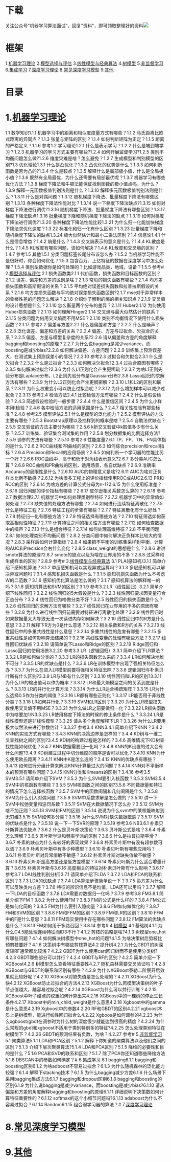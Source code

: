 # 下载 
关注公众号"机器学习算法面试"，回复"资料"，即可领取整理好的资料<img src="https://upload-images.jianshu.io/upload_images/6363811-6d0044ec90ec58e0.png?imageMogr2/auto-orient/strip|imageView2/2/w/636/format/webp">
# 框架 
1.[机器学习理论](src/ch01_机器学习理论.md)
2.[模型选择与评估](src/ch02_模型选择与评估.md)
3.[线性模型与经典算法](src/ch03_线性模型与经典算法.md)
4.[树模型](src/ch04_树模型.md)
5.[非监督学习](src/ch05_非监督学习.md)
6.[集成学习](src/ch06_集成学习.md)
7.[深度学习理论](src/ch07_深度学习理论.md)
8.[常见深度学习模型](src/ch08_常见深度学习模型.md)
9.[其他](src/ch09_其他.md)

# 目录 
# 1.[机器学习理论](src/ch01_机器学习理论.md)
1.1 数学知识1.1.1 机器学习中的距离和相似度度量方式有哪些？1.1.2 马氏距离比欧式距离的异同点？1.1.3 张量与矩阵的区别？1.1.4 如何判断矩阵为正定？1.1.5 距离的严格定义？1.1.6 参考1.2 学习理论1.2.1 什么是表示学习？1.2.2 什么是端到端学习？1.2.3 机器学习的学习方式主要有哪些?1.2.4 如何开展监督学习?1.2.5 类别不均衡问题怎么做?1.2.6 维度灾难是啥？怎么避免？1.2.7 生成模型和判别模型的区别?1.3 优化理论1.3.1 什么是凸优化？1.3.2 凸优化的优势是什么？1.3.3 如何判断函数是否为凸的?1.3.4 什么是鞍点？1.3.5 解释什么是局部极小值，什么是全局极小值？1.3.6 既然有全局最优，为什么还需要有局部最优呢？1.3.7 机器学习有哪些优化方法？1.3.8 梯度下降法和牛顿法能保证找到函数的极小值点吗，为什么？1.3.9 解释一元函数极值判别法则是什么？1.3.10 解释多元函数极值判别法则是什么？1.3.11 什么是对偶问题？1.3.12 随机梯度下降法、批量梯度下降法有哪些区别？1.3.13 各种梯度下降法性能对比？1.3.14 说一下梯度下降法缺点?1.3.15 如何对梯度下降法进行调优?1.3.16 随机梯度下降法、批量梯度下降法有哪些区别？1.3.17 梯度下降法缺点1.3.18 批量梯度下降和随机梯度下降法的缺点？1.3.19 如何对梯度下降法进行调优?1.3.20 各种梯度下降法性能比较1.3.21 为什么归一化能加快梯度下降法求优化速度？1.3.22 标准化和归一化有什么区别？1.3.23 批量梯度下降和随机梯度下降法的缺点1.3.24 极大似然估计和最小二乘法区别？1.4 信息论1.4.1 什么是信息增益？1.4.2 熵是什么？1.4.3 交叉熵表示的意义是什么？1.4.4 KL散度是什么？1.4.5 KL散度有哪些问题，该如何解决？1.4.6 KL散度和交叉熵的区别？1.4.7 参考1.5 其他1.5.1 分类问题标签长尾分布该怎么办？1.5.2 当机器学习性能不是很好时，你会如何优化？1.5.3 包含百万、上亿特征的数据在深度学习中怎么处理？1.5.4 类别型数据你是如何处理的？比如游戏品类，地域，设备？1.5.5 参考# 2.[模型选择与评估](src/ch02_模型选择与评估.md)
2.1 损失函数类2.1.1 代价函数，损失函数和目标函数的区别？2.1.2 误差、偏差和方差的区别是啥？2.1.3 常见的损失函数有哪些？2.1.4 均方差损失函数和高斯假设的关系？2.1.5 平均绝对误差损失函数和拉普拉斯假设的关系？2.1.6 均方差损失函数与平均绝对误差损失函数区别?2.1.7 mse对于异常样本的鲁棒性差的问题怎么解决？2.1.8 介绍你了解到的熵的相关知识点？2.1.9 交叉熵的设计思想是什么？2.1.10 怎么衡量两个分布的差异？2.1.11 Huber2.1.12 为何使用Huber损失函数？2.1.13 如何理解Hinger2.1.14 交叉熵与最大似然估计的联系？2.1.15 分类问题为何用交叉熵而不用MSE？2.1.16 类别不均衡情况下使用什么损失函数？2.1.17 参考2.2 偏差与方差2.2.1 什么是偏差和方差？2.2.2 什么是噪声？2.2.3 泛化误差、偏差和方差的关系？2.2.4 偏差、方差与过拟合、欠拟合的关系？2.2.5 偏差、方差与模型复杂度的关系?2.2.6 请从偏差和方差的角度解释bagging和boosting的原理？2.2.7 为什么说bagging是减少variance，而boosting是减少bias?2.2.8 如何解决偏差、方差问题？2.2.9 训练集上预测误差大，在测试集上预测误差小的情况？2.2.10 参考2.3 过拟合和欠拟合2.3.1 什么是欠拟合？2.3.2 什么是过拟合？2.3.3 如何解决欠拟合?2.3.4 过拟合原因有哪些？2.3.5 如何解决过拟合?2.3.6 为什么L1正则化会产生更稀疏？2.3.7 为啥L1正则先验分布是Laplace分布，L2正则先验分布是Gaussian分布2.3.8 Lasso回归的求解方法有哪些？2.3.9 为什么L2正则化会产生更稠密解？2.3.10 L1和L2的区别和联系？2.3.11 为什么权重变小可以防止过拟合呢？2.3.12 为什么增加样本可以减少过拟合？2.3.13 参考2.4 检验方法2.4.1 比较检验方法有哪些？2.4.2 什么是假设检验？2.4.3 简述假设检验的一般步骤？2.4.4 什么是置信区间？2.4.5 为什么小样本用t检验？2.4.6 各中检验方法的适用范围是什么？2.4.7 相关性检验有那些标准？2.4.8 参考2.5 模型评估2.5.1 什么是模型的泛化能力？2.5.2 模型评估的方法主要有哪些？2.5.3 Bootstrap原理以及抽样到的概率是啥？2.5.4 自助法优缺点？2.5.5 交叉验证的方法主要分为哪些？2.5.6 k折交叉验证中k取值多少有什么关系？2.5.7 训练集、验证集合测试集的作用？2.5.8 划分数据集的比例选择方法?2.5.9 调参的方法有哪些？2.5.10 参考2.6 性能度量2.6.1 TP、FP、TN、FN具体指的是什么？2.6.2 ROC曲线和PR曲线的区别？2.6.3 如何综合precision和recall指标？2.6.4 Precision和Recall的应用场景？2.6.5 如何判断一个学习器的性能比另一个好？2.6.6 ROC曲线中，高于和低于对角线表示意义?2.6.7 多分类AUC怎么算？2.6.8 ROC曲线和PR曲线的区别，适用场景，各自优缺点？2.6.9 准确率Accuracy的局限性是什么？2.6.10 AUC的物理意义是啥?2.6.11 AUC为啥对正负样本比例不敏感？2.6.12 为啥很多工程上的评价指标使用ROC或AUC2.6.13 PR和ROC的区别？2.6.14 为啥方差的计算公式分母为n-1?2.6.15 为什么使用标准差？2.6.16 回归问题的评价指标有哪些？2.6.17 皮尔逊相关系数怎么算的？2.6.18 参考2.7 数据治理2.7.1 机器学习中如何处理类别型特征？2.7.2 机器学习中的异常值如何处理？2.7.3 缺失值的处理方法有哪些？2.7.4 如何进行连续特征离散化？2.7.5 什么是特征工程？2.7.6 特征工程的步骤有哪些？2.7.7 特征离散化有什么好处？2.7.8 特征归一化有哪些方法？2.7.9 特征选择有哪些方法？2.7.10 特征筛选如何获取高相似性特征？2.7.11 计算特征之间的相关性方法有哪些？2.7.12 如何检查数据中的噪声？2.7.13 什么是组合特征？2.7.14 如何处理高维特征？2.8 不平衡问题2.8.1 如何处理类别不均衡问题？2.8.2 分类问题中如何解决正负样本比较大的情况？2.8.3 采样后如何计算指标？2.8.4 如果把不平衡的训练集采样到平衡，计算的AUC和Precision会右什么变化？2.8.5 class_weight的思想是什么？2.8.6 讲讲smote算法的原理?2.8.7 smote的缺点以及为啥在业界用的不多？2.8.8 过采样和生成样本的区别？2.8.9 参考# 3.[线性模型与经典算法](src/ch03_线性模型与经典算法.md)
3.1 PLA(感知机)3.1.1 简单介绍下感知机算法？3.1.2 单层感知机可以实现异或运算吗？3.1.3 多层感知机可以解决异或问题吗？3.1.4 感知机损失函数是什么？3.1.5 感知机损失函数为什么不考虑W的二范数？3.1.6 感知机优化算法是怎么做的？3.1.7 感知机算法的解释唯一的吗？3.1.8 感知机算法和SVM的区别？3.1.9 参考3.2 LR（线性回归）3.2.1 简单介绍下线性回归？3.2.2 线性回归的5大假设是什么？3.2.3 线性回归要求因变量符合正态分布？3.2.4 线性回归为啥做分类不好？3.2.5 线性回归的损失函数是什么？3.2.6 线性回归的求解方法有哪些？3.2.7 线性回归在业界用的不多的原因有哪些？3.2.8 为什么进行线性回归前需要对特征进行离散化处理？3.2.9 线性回归时如果数据量太大导致无法一次读进内存如何解决？3.2.10 线性回归中的R方是什么意思？3.2.11 解释下R方为0是什么意思？3.2.12 相关系数和R方的关系？3.2.13 线性回归中的多重共线性是什么意思？3.2.14 多重共线性的危害有哪些？3.2.15 多重共线性是如何影响算法结果的？3.2.16 共线性变量的处理有哪些方法？3.2.17 线性回归优缺点？3.2.18 请简单说下Lasso和Ridge的区别？3.2.19 Ridge回归和Lasso回归的使用场景3.2.20 参考3.3 LR（逻辑回归）3.3.1 简单介绍下LR算法？3.3.2 LR是如何做分类的？3.3.3 LR的损失函数怎么来的？3.3.4 LR如何解决地维不可分？3.3.5 LR的优缺点是什么？3.3.6 LR在训练模型中出现了强相关特征怎么办？3.3.7 为什么在进入LR模型前要将强相关特征去除？3.3.8 逻辑回归与朴素贝叶斯有什么区别?3.3.9 LR与NB有什么区别？3.3.10 线性回归和LR的区别?3.3.11 为什么LR的输出值可以作为概率？3.3.12 LR和最大熵模型之间的关系到底是什么？3.3.13 LR的并行化计算方法？3.3.14 为什么LR适合稀疏矩阵？3.3.15 LR为什么选择0.5作为分类的阈值？3.3.16 LR都有哪些正则化？3.3.17 LR能否用于非线性分类？3.3.18 LR如何并行化？3.3.19 SVM和LR区别？3.3.20 为什么LR模型损失数使用交叉熵不用MSE？3.3.21 为什么做LR之前要做归一化？3.3.22 LR损失函数中为啥要加1/N3.3.23 LR使用梯度下降法的时候的停止条件是什么？3.3.24 LR是线性模型还是非线性模型？3.3.25 请从多个角度解释下LR？3.3.26 为什么LR要用极大似然法来进行参数估计？3.3.27 参考3.4 KNN3.4.1 简单介绍下KNN？3.4.2 KNN的实现方式有哪些？3.4.3 KNN的决策边界是怎样的？3.4.4 KD树与一维二叉查找树之间的区别?3.4.5 KD树的构建过程是怎样的？3.4.6 高维情况下KD树查找性能如何优化？3.4.7 KNN数据需要归一化吗？3.4.8 KNN的K设置的过大会有什么问题?3.4.9 KD树建立过程中切分维度的顺序是否可以优化？3.4.10 KNN为什么使用欧氏距离？3.4.11 KNN中K是怎么选的？3.4.12 KNN的优缺点有哪些？3.4.13 如何进行分组计算来解决KNN计算量过大的问题？3.4.14 KNN对不平衡样本的预测有哪些问题？3.4.15 KNN分类和Kmeans的区别？3.4.16 参考3.5 SVM3.5.1 请简单介绍下SVM？3.5.2 为什么SVM要引入核函数？3.5.3 SVM3.5.4 SVM中的核函数有哪些？3.5.5 SVM核函数之间的区别?3.5.6 不同数据量和特征的情况下怎么选择核函数？3.5.7 SVM中的函数间隔和几何间隔是什么？3.5.8 SVM为什么引入对偶问题？3.5.9 SVM中系数求解是怎么做的？3.5.10 讲一下SVM中松弛变量和惩罚系数？3.5.11 SVM在大数据情况下怎么办？3.5.12 SVM为啥不加正则？3.5.13 SVM和FM的区别？3.5.14 说说为什么svm中的某核能映射到无穷维3.5.15 SVM如何多分类？3.5.16 为什么SVM对缺失数据敏感？3.5.17 SVM的优缺点是什么？3.5.18 说一下一下SVR的原理？3.5.19 参考3.6 NB3.6.1 朴素贝叶斯算法优缺点？3.6.2 什么是贝叶斯决策论？3.6.3 贝叶斯公式是啥？3.6.4 朴素怎么理解？3.6.5 贝叶斯学派和频率学派的区别？3.6.6 什么是拉普拉斯平滑？3.6.7 朴素的缺点为什么有较好的表现效果？3.6.8 朴素贝叶斯中有没有超参数可以调？3.6.9 朴素贝叶斯中有多少种模型？3.6.10 朴素贝叶斯有哪些应用吗？3.6.11 朴素贝叶斯对异常值敏不敏感？3.6.12 朴素贝叶斯对缺失值敏不敏感？3.6.13 朴素贝叶斯是高方差还是低方差模型？3.6.14 朴素贝叶斯为什么适合增量计算？3.6.15 朴素贝叶斯与3.6.16 高度相关的特征对朴素贝叶斯有什么影响？3.6.17 参考3.7 LDA(线性判别分析)3.7.1 请简单介绍下LDA？3.7.2 LDA和PCA的联系和区别？3.7.3 LDA的优缺点？3.7.4 LDA算法步骤简单说一下？3.7.5 协方差为什么可以反映类内方差？3.7.6 特征的辨识信息不是均值，LDA还可以用吗？3.7.7 解释一下LDA的目标函数？3.7.8 LDA需要对数据归一化吗？3.7.9 参考3.8 FM3.8.1 简单介绍下FM？3.8.2 为什么使用FM？3.8.3 FM的公式是什么样的？3.8.4 FM公式是如何化简的？3.8.5 FM为什么要引入隐向量？3.8.6 FM如何做优化的？3.8.7 FM和SVM的区别？3.8.8 FM和FFM的区别？3.8.9 FM和LR的区别？3.8.10 FFM中的F是什么意思？3.8.11 FFM现实使用中存在哪些问题？3.8.12 FM算法的优缺点是什么？3.8.13 FM如何用于多路召回？3.8.14 参考# 4.[树模型](src/ch04_树模型.md)
4.1 基础树4.1.1 为什么C4.5能处理连续特征而ID3不行？4.1.2 剪枝的策略是啥?4.1.3 树模型one_hot有哪些问题？4.1.4 如何解决树模型中one_hot的问题?4.1.5 为啥决策树后剪枝比预剪枝要好？4.1.6 决策树中有哪些剪枝算法4.2 提升树4.2.1 为什么GBDT的树深度较RF通常都比较浅？4.2.2 GBDT为什么使用cart回归树而不是使用分类树?4.2.3 GBDT哪些部分可以并行？4.2.4 GBDT与RF的区别？4.2.5 简单介绍一下XGBoost4.2.6 树模型怎么查看特征重要性4.2.7 随机森林需要交叉验证吗？4.2.8 XGBoost与GBDT的联系和区别有哪些？4.2.9 为什么XGBoost泰勒二阶展开后效果就比较好呢？4.2.10 XGBoost对缺失值是怎么处理的？4.2.11 XGBoost为什么快4.2.12 XGBoost防止过拟合的方法4.2.13 XGBoost为什么若模型决策树的叶子节点值越大，越容易过拟合呢？4.2.14 XGBoost为什么可以并行训练？4.2.15 XGBoost中叶子结点的权重如何计算出来4.2.16 XGBoost中的一棵树的停止生长条件4.2.17 Xboost中的min_child_weight是什么意思4.2.18 Xgboost中的gamma是什么意思4.2.19 Xgboost中的参数4.2.20 RF和GBDT的区别4.2.21 xgboost本质上是树模型，能进行线性回归拟合么4.2.22 Xgboos是如何调参的4.2.23 为什么xgboost/gbdt在调参时为什么树的深度很少就能达到很高的精度？4.2.24 为什么常规的gbdt和xgboost不适用于类别特别多的特征?4.2.25 怎么处理类别特征在树模型下？4.2.26 GBDT的预测结果有负数，为啥？4.2.27 参考# 5.[非监督学习](src/ch05_非监督学习.md)
5.1 聚类算法5.1.1 LDA和PCA区别？5.1.2 解释下你知道的聚类算法以及他们之间的区别？5.1.3 介绍下层次聚类算法?5.1.4 LDA和PCA区别？5.1.5 降维的必要性和目的是什么？5.1.6 PCA和SVD的联系和区别？5.1.7 除了PCA你还知道哪些降维方法5.1.8 DBSCAN中的参数如何确定？# 6.[集成学习](src/ch06_集成学习.md)
6.1 bagging6.1.1 bagging和boosting区别6.1.2 为啥adboost不容易过拟合？6.1.3 为什么随机森林的泛化能力较强？6.1.4 解释下stacking技术？6.1.5 为什么bagging减少方差6.1.6 什么场景下采用bagging集成方法6.1.7 bagging和dropout区别6.1.8 bagging和boosting的区别6.1.9 为什么说bagging是减少variance，而boosting是减少bias?6.1.10 请从偏差和方差的角度解释bagging和boosting的原理6.1.11 详细说明下决策数如何计算特征重要性的？6.1.12 softmax的这个小细节问题吗?6.1.13 adaboost为什么不容易过拟合？6.1.14 Random6.1.15 组合弱学习器的算法？# 7.[深度学习理论](src/ch07_深度学习理论.md)
# 8.[常见深度学习模型](src/ch08_常见深度学习模型.md)
# 9.[其他](src/ch09_其他.md)
